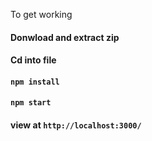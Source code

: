 To get working

#### Donwload and extract zip
#### Cd into file
#### ```npm install```
#### ```npm start```
#### view at ```http://localhost:3000/```
